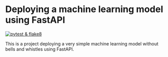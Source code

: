 # Deploying a machine learning model using FastAPI

[![pytest & flake8](https://github.com/EdwinWenink/udacity-ml-fastapi/actions/workflows/test.yml/badge.svg)](https://github.com/EdwinWenink/udacity-ml-fastapi/actions/workflows/test.yml)

This is a project deploying a very simple machine learning model without bells and whistles using FastAPI.